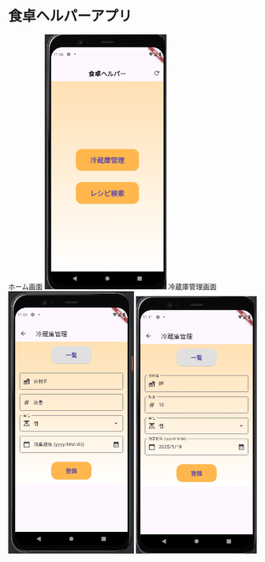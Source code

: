 # 食卓ヘルパーアプリ

ホーム画面
![ホーム画面](./app_scene_png/home.png)
冷蔵庫管理画面
![冷蔵庫管理画面](./app_scene_png/scene2.png)
![冷蔵庫管理画面](./app_scene_png/scene2_example.png)

